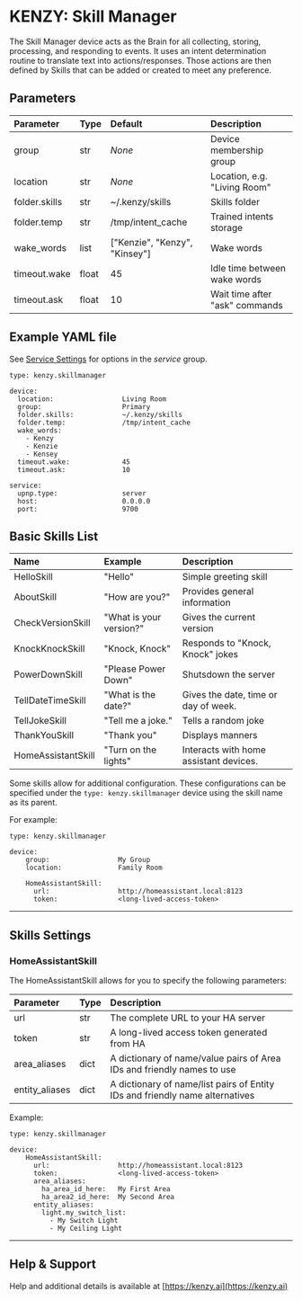 # KENZY: Skill Manager

The Skill Manager device acts as the Brain for all collecting, storing, processing, and responding to events.  It uses an intent determination routine to translate text into actions/responses.  Those actions are then defined by Skills that can be added or created to meet any preference.

## Parameters
| Parameter           | Type    | Default                       | Description                       |
| :------------------ | :------ | :---------------------------- | :-------------------------------- |
| group               | str     | *None*                        | Device membership group           |
| location            | str     | *None*                        | Location, e.g. "Living Room"      |
| folder.skills       | str     | ~/.kenzy/skills               | Skills folder                     |
| folder.temp         | str     | /tmp/intent_cache             | Trained intents storage           |
| wake_words          | list    | ["Kenzie", "Kenzy", "Kinsey"] | Wake words                        |
| timeout.wake        | float   | 45                            | Idle time between wake words      |
| timeout.ask         | float   | 10                            | Wait time after "ask" commands    |

## Example YAML file

See [Service Settings](kenzy.containers.md) for options in the *service* group.
```
type: kenzy.skillmanager

device: 
  location:                 Living Room
  group:                    Primary
  folder.skills:            ~/.kenzy/skills
  folder.temp:              /tmp/intent_cache
  wake_words:
    - Kenzy
    - Kenzie
    - Kensey
  timeout.wake:             45
  timeout.ask:              10

service:
  upnp.type:                server
  host:                     0.0.0.0
  port:                     9700
```

## Basic Skills List

| Name               | Example                 | Description                            |
| :----------------- | :---------------------- | :------------------------------------- |
| HelloSkill         | "Hello"                 | Simple greeting skill                  |
| AboutSkill         | "How are you?"          | Provides general information           |
| CheckVersionSkill  | "What is your version?" | Gives the current version              |
| KnockKnockSkill    | "Knock, Knock"          | Responds to "Knock, Knock" jokes       |
| PowerDownSkill     | "Please Power Down"     | Shutsdown the server                   |
| TellDateTimeSkill  | "What is the date?"     | Gives the date, time or day of week.   |
| TellJokeSkill      | "Tell me a joke."       | Tells a random joke                    |
| ThankYouSkill      | "Thank you"             | Displays manners                       |
| HomeAssistantSkill | "Turn on the lights"    | Interacts with home assistant devices. |

Some skills allow for additional configuration.  These configurations can be specified under the ```type: kenzy.skillmanager``` device using the skill name as its parent.

For example:
```
type: kenzy.skillmanager

device:
    group:                 My Group
    location:              Family Room

    HomeAssistantSkill:
      url:                 http://homeassistant.local:8123
      token:               <long-lived-access-token>
```

-----

## Skills Settings

### HomeAssistantSkill

The HomeAssistantSkill allows for you to specify the following parameters:

| Parameter       | Type | Description                                                                  |
| :-------------- | :--- | :--------------------------------------------------------------------------- |
| url             | str  | The complete URL to your HA server                                           |
| token           | str  | A long-lived access token generated from HA                                  |
| area_aliases    | dict | A dictionary of name/value pairs of Area IDs and friendly names to use       |
| entity_aliases  | dict | A dictionary of name/list pairs of Entity IDs and friendly name alternatives |

Example:
```
type: kenzy.skillmanager

device:
    HomeAssistantSkill:
      url:                 http://homeassistant.local:8123
      token:               <long-lived-access-token>
      area_aliases:
        ha_area_id_here:   My First Area
        ha_area2_id_here:  My Second Area
      entity_aliases:
        light.my_switch_list:
          - My Switch Light
          - My Ceiling Light
```

-----

## Help &amp; Support
Help and additional details is available at [https://kenzy.ai](https://kenzy.ai)